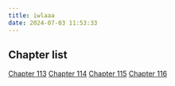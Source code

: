 ```yaml
---
title: iwlaaa
date: 2024-07-03 11:53:33
---
```



## Chapter list

[Chapter 113](/2024/07/03/iwlaaa-113/)
[Chapter 114](/2024/07/03/iwlaaa-114/)
[Chapter 115](/2024/07/03/iwlaaa-115/)
[Chapter 116](/2024/07/03/iwlaaa-116/)